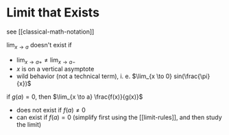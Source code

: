 # Limit that Exists

see [[classical-math-notation]]

$\lim_{x \to a}$ doesn't exist if

- $\lim_{x \to a+} \ne \lim_{x \to a-}$
- $x$ is on a vertical asymptote
- wild behavior (not a technical term), i. e. $\lim_{x \to 0} sin(\frac{\pi}{x})$

if $g(a) = 0$, then $\lim_{x \to a} \frac{f(x)}{g(x)}$

- does not exist if $f(a) \ne 0$
- can exist if $f(a) = 0$ (simplify first using the [[limit-rules]], and then study the limit)
